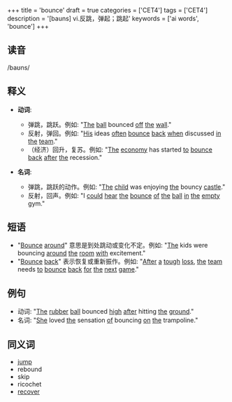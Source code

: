 +++
title = 'bounce'
draft = true
categories = ['CET4']
tags = ['CET4']
description = '[bauns] vi.反跳，弹起；跳起'
keywords = ['ai words', 'bounce']
+++

## 读音
/baʊns/

## 释义
- **动词**: 
   - 弹跳，跳跃。例如: "[The](/zh/post/the/) [ball](/zh/post/ball/) bounced [off](/zh/post/off/) [the](/zh/post/the/) [wall](/zh/post/wall/)."
   - 反射，弹回。例如: "[His](/zh/post/his/) ideas [often](/zh/post/often/) [bounce](/zh/post/bounce/) [back](/zh/post/back/) [when](/zh/post/when/) discussed [in](/zh/post/in/) [the](/zh/post/the/) [team](/zh/post/team/)."
   - （经济）回升，复苏。例如: "[The](/zh/post/the/) [economy](/zh/post/economy/) has started [to](/zh/post/to/) [bounce](/zh/post/bounce/) [back](/zh/post/back/) [after](/zh/post/after/) [the](/zh/post/the/) recession."

- **名词**:
   - 弹跳，跳跃的动作。例如: "[The](/zh/post/the/) [child](/zh/post/child/) was enjoying [the](/zh/post/the/) bouncy [castle](/zh/post/castle/)."
   - 反射，回声。例如: "I [could](/zh/post/could/) [hear](/zh/post/hear/) [the](/zh/post/the/) [bounce](/zh/post/bounce/) [of](/zh/post/of/) [the](/zh/post/the/) [ball](/zh/post/ball/) [in](/zh/post/in/) [the](/zh/post/the/) [empty](/zh/post/empty/) gym."

## 短语
- "[Bounce](/zh/post/bounce/) [around](/zh/post/around/)" 意思是到处跳动或变化不定。例如: "[The](/zh/post/the/) kids were bouncing [around](/zh/post/around/) [the](/zh/post/the/) [room](/zh/post/room/) [with](/zh/post/with/) excitement."
- "[Bounce](/zh/post/bounce/) [back](/zh/post/back/)" 表示恢复或重新振作。例如: "[After](/zh/post/after/) [a](/zh/post/a/) [tough](/zh/post/tough/) [loss](/zh/post/loss/), [the](/zh/post/the/) [team](/zh/post/team/) needs [to](/zh/post/to/) [bounce](/zh/post/bounce/) [back](/zh/post/back/) [for](/zh/post/for/) [the](/zh/post/the/) [next](/zh/post/next/) [game](/zh/post/game/)."

## 例句
- 动词: "[The](/zh/post/the/) [rubber](/zh/post/rubber/) [ball](/zh/post/ball/) bounced [high](/zh/post/high/) [after](/zh/post/after/) hitting [the](/zh/post/the/) [ground](/zh/post/ground/)."
- 名词: "[She](/zh/post/she/) loved [the](/zh/post/the/) sensation [of](/zh/post/of/) bouncing [on](/zh/post/on/) [the](/zh/post/the/) trampoline."

## 同义词
- [jump](/zh/post/jump/)
- rebound
- skip
- ricochet
- [recover](/zh/post/recover/)
